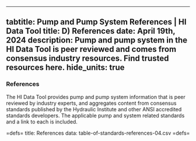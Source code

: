 -----
tabtitle: Pump and Pump System References | HI Data Tool 
title: D) References
date: April 19th, 2024
description: Pump and pump system in the HI Data Tool is peer reviewed and comes from consensus industry resources. Find trusted resources here.
hide_units: true
-----

### References

The HI Data Tool provides pump and pump system information that is peer reviewed by industry experts, and aggregates content from consensus standards published by the Hydraulic Institute and other ANSI accredited standards developers. The applicable pump and system related standards and a link to each is included.

=defs=
title: References
data: table-of-standards-references-04.csv
=defs=

